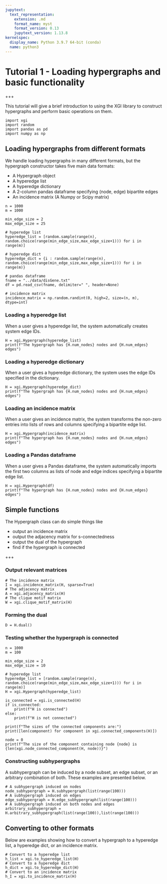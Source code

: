 ```yaml
---
jupytext:
  text_representation:
    extension: .md
    format_name: myst
    format_version: 0.13
    jupytext_version: 1.13.8
kernelspec:
  display_name: Python 3.9.7 64-bit (conda)
  name: python3
---
```


# Tutorial 1 - Loading hypergraphs and basic functionality

+++

This tutorial will give a brief introduction to using the XGI library to construct hypergraphs and perform basic operations on them.

```{code-cell} ipython3
import xgi
import random
import pandas as pd
import numpy as np
```

## Loading hypergraphs from different formats

We handle loading hypergraphs in many different formats, but the hypergraph constructor takes five main data formats:
* A Hypergraph object
* A hyperedge list
* A hyperedge dictionary
* A 2-column pandas dataframe specifying (node, edge) bipartite edges
* An incidence matrix (A Numpy or Scipy matrix)

```{code-cell} ipython3
n = 1000
m = 1000

min_edge_size = 2
max_edge_size = 25

# hyperedge list
hyperedge_list = [random.sample(range(n), random.choice(range(min_edge_size,max_edge_size+1))) for i in range(m)]

# hyperedge dict
hyperedge_dict = {i : random.sample(range(n), random.choice(range(min_edge_size,max_edge_size+1))) for i in range(m)}

# pandas dataframe
fname = "../data/disGene.txt"
df = pd.read_csv(fname, delimiter=" ", header=None)

# incidence matrix
incidence_matrix = np.random.randint(0, high=2, size=(n, m), dtype=int)
```

### Loading a hyperedge list

When a user gives a hyperedge list, the system automatically creates system edge IDs.

```{code-cell} ipython3
H = xgi.Hypergraph(hyperedge_list)
print(f"The hypergraph has {H.num_nodes} nodes and {H.num_edges} edges")
```

### Loading a hyperedge dictionary

When a user gives a hyperedge dictionary, the system uses the edge IDs specified in the dictionary.

```{code-cell} ipython3
H = xgi.Hypergraph(hyperedge_dict)
print(f"The hypergraph has {H.num_nodes} nodes and {H.num_edges} edges")
```

### Loading an incidence matrix

When a user gives an incidence matrix, the system transforms the non-zero entries into lists of rows and columns specifying a bipartite edge list.

```{code-cell} ipython3
H = xgi.Hypergraph(incidence_matrix)
print(f"The hypergraph has {H.num_nodes} nodes and {H.num_edges} edges")
```

### Loading a Pandas dataframe
When a user gives a Pandas dataframe, the system automatically imports the first two columns as lists of node and edge indices specifying a bipartite edge list.

```{code-cell} ipython3
H = xgi.Hypergraph(df)
print(f"The hypergraph has {H.num_nodes} nodes and {H.num_edges} edges")
```

## Simple functions

The Hypergraph class can do simple things like
* output an incidence matrix
* output the adjacency matrix for s-connectedness
* output the dual of the hypergraph
* find if the hypergraph is connected

+++

### Output relevant matrices

```{code-cell} ipython3
# The incidence matrix
I = xgi.incidence_matrix(H, sparse=True)
# The adjacency matrix
A = xgi.adjacency_matrix(H)
# The clique motif matrix
W = xgi.clique_motif_matrix(H)
```

### Forming the dual

```{code-cell} ipython3
D = H.dual()
```

### Testing whether the hypergraph is connected

```{code-cell} ipython3
n = 1000
m = 100

min_edge_size = 2
max_edge_size = 10

# hyperedge list
hyperedge_list = [random.sample(range(n), random.choice(range(min_edge_size,max_edge_size+1))) for i in range(m)]
H = xgi.Hypergraph(hyperedge_list)
```

```{code-cell} ipython3
is_connected = xgi.is_connected(H)
if is_connected:
    print(f"H is connected")
else:
    print(f"H is not connected")

print(f"The sizes of the connected components are:")
print([len(component) for component in xgi.connected_components(H)])

node = 0
print(f"The size of the component containing node {node} is {len(xgi.node_connected_component(H, node))}")
```

### Constructing subhypergraphs

A subhypergraph can be induced by a node subset, an edge subset, or an arbitrary combination of both. These examples are presented below.

```{code-cell} ipython3
# A subhypergraph induced on nodes
node_subhypergraph = H.subhypergraph(list(range(100)))
# A subhypergraph induced on edges
edge_subhypergraph = H.edge_subhypergraph(list(range(100)))
# A subhypergraph induced on both nodes and edges
arbitrary_subhypergraph = H.arbitrary_subhypergraph(list(range(100)),list(range(100)))
```

## Converting to other formats

Below are examples showing how to convert a hypergraph to a hyperedge list, a hyperedge dict, or an incidence matrix.

```{code-cell} ipython3
# Convert to a hyperedge list
h_list = xgi.to_hyperedge_list(H)
# Convert to a hyperedge dict
h_dict = xgi.to_hyperedge_dict(H)
# Convert to an incidence matrix
h_I = xgi.to_incidence_matrix(H)
```

```{code-cell} ipython3

```
